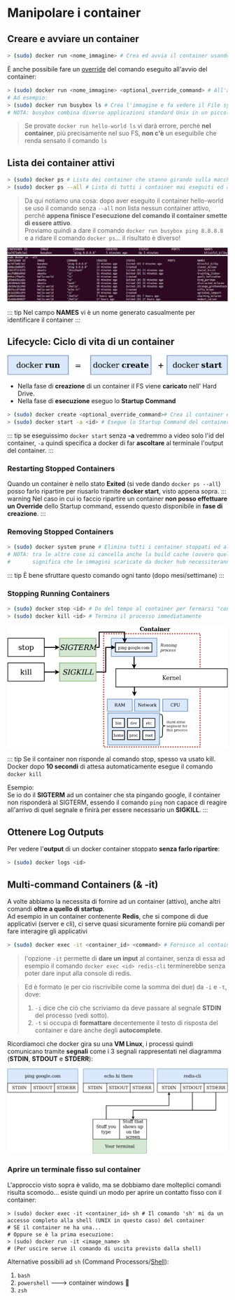 # Manipolare i container

## Creare e avviare un container
``` sh
> (sudo) docker run <nome_immagine> # Crea ed avvia il container usando l'immagine
```
È anche possibile fare un [override](https://it.wikipedia.org/wiki/Override) del comando eseguito all'avvio del container:
``` sh
> (sudo) docker run <nome_immagine> <optional_override_command> # All'avvio non uso il comando specificato nell'immagine
# Ad esempio:
> (sudo) docker run busybox ls # Crea l'immagine e fa vedere il File system del container
# NOTA: busybox combina diverse applicazioni standard Unix in un piccolo eseguibile
```
> Se provate `docker run hello-world ls` vi darà errore, perchè **nel container**, più precisamente nel suo FS, **non c'è** un eseguibile che renda sensato il comando `ls`

## Lista dei container attivi
``` sh
> (sudo) docker ps # Lista dei container che stanno girando sulla macchina
> (sudo) docker ps --all # Lista di tutti i container mai eseguiti ed anche in esecuzione
```
> Da qui notiamo una cosa: dopo aver eseguito il container hello-world se uso il comando senza `--all` non lista nessun container attivo, perchè **appena finisce l'esecuzione del comando il container smette di essere attivo**.<br>
Proviamo quindi a dare il comando `docker run busybox ping 8.8.8.8` e a ridare il comando `docker ps`... il risultato è diverso!

![screenshot01](./assets/screenshot-01.png)
![screenshot02](./assets/screenshot-02.png)

::: tip
Nel campo **NAMES** vi è un nome generato casualmente per identificare il container
:::

## Lifecycle: Ciclo di vita di un container

![docker-diagrams-09](./assets/docker-diagrams-09.png)

- Nella fase di **creazione** di un container il FS viene **caricato** nell' Hard Drive.
- Nella fase di **esecuzione** eseguo lo **Startup Command**
``` sh
> (sudo) docker create <optional_override_command># Crea il container e soprattutto ne stampa a video l'id
> (sudo) docker start -a <id> # Esegue lo Startup Command del container
```
::: tip
se eseguissimo `docker start` senza **-a** vedremmo a video solo l'id del container, `-a` quindi specifica a docker di far **ascoltare** al terminale l'output del container.
:::

### Restarting Stopped Containers
Quando un container è nello stato **Exited** (si vede dando `docker ps --all`) posso farlo ripartire per riusarlo tramite **docker start**, visto appena sopra.
::: warning
Nel caso in cui io faccio ripartire un container **non posso effettuare un Override** dello Startup command, essendo questo disponibile in **fase di creazione**.
:::

### Removing Stopped Containers
``` sh
> (sudo) docker system prune # Elimina tutti i container stoppati ed altre cose (l'avviso prima della conferma del comando è già dettagliata)
# NOTA: tra le altre cose si cancella anche la build cache (ovvero quella che chiamavo imageCache)
#       significa che le immagini scaricate da docker hub necessiteranno un altro download
```
::: tip
È bene sfruttare questo comando ogni tanto (dopo mesi/settimane)
:::

### Stopping Running Containers
``` sh
> (sudo) docker stop <id> # Do del tempo al container per fermarsi "con le buone"
> (sudo) docker kill <id> # Termina il processo immediatamente
```

![docker-diagrams-11](./assets/docker-diagrams-11.png)

::: tip
Se il container non risponde al comando stop, spesso va usato kill.<br>
Docker dopo **10 secondi** di attesa automaticamente esegue il comando `docker kill`

Esempio:<br>
Se io do il **SIGTERM** ad un container che sta pingando google, il container non risponderà al SIGTERM, essendo il comando `ping` non capace di reagire all'arrivo di quel segnale e finirà per essere necessario un **SIGKILL**.
:::

## Ottenere Log Outputs
Per vedere l'**output** di un docker container stoppato **senza farlo ripartire**:
``` sh
> (sudo) docker logs <id>
```

## Multi-command Containers (& -it)
A volte abbiamo la necessita di fornire ad un container (attivo), anche altri comandi **oltre a quello di startup**.<br>
Ad esempio in un container contenente **Redis**, che si compone di due applicativi (server e cli), ci serve quasi sicuramente fornire più comandi per fare interagire gli applicativi
``` sh
> (sudo) docker exec -it <container_id> <command> # Fornisce al container un comando da eseguire
```
> l'opzione `-it` permette di **dare un input** al container, senza di essa ad esempio il comando `docker exec <id> redis-cli` terminerebbe senza poter dare input alla console di redis.

> Ed è formato (e per cio riscrivibile come la somma dei due) da `-i` e `-t`, dove:
> 1. `-i` dice che ciò che scriviamo da deve passare al segnale **STDIN** del processo (vedi sotto).
> 2. `-t` si occupa di **formattare** decentemente il testo di risposta del container e dare anche degli **autocomplete**.

Ricordiamoci che docker gira su una **VM Linux**, i processi quindi comunicano tramite **segnali** come i 3 segnali rappresentati nel diagramma (**STDIN**, **STDOUT** e **STDERR**):

![docker-diagrams-12](./assets/docker-diagrams-12.png)

### Aprire un terminale fisso sul container
L'approccio visto sopra è valido, ma se dobbiamo dare molteplici comandi risulta scomodo... esiste quindi un modo per aprire un contatto fisso con il container:
``` sh{3}
> (sudo) docker exec -it <container_id> sh # Il comando 'sh' mi da un accesso completo alla shell (UNIX in questo caso) del container
# SE il container ne ha una...
# Oppure se è la prima esecuzione:
> (sudo) docker run -it <image_name> sh
# (Per uscire serve il comando di uscita previsto dalla shell)
```
Alternative possibili ad `sh` (Command Processors/[Shell](https://it.wikipedia.org/wiki/Shell_(informatica))):
1. `bash`
2. `powershell` ---> container windows :nauseated_face:
3. `zsh`
